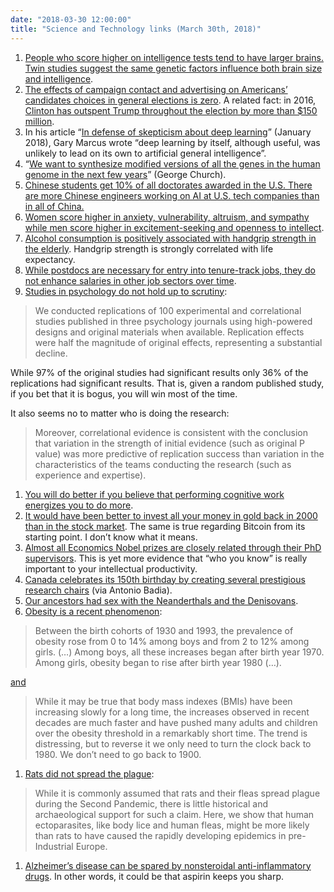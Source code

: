 ```yaml
---
date: "2018-03-30 12:00:00"
title: "Science and Technology links (March 30th, 2018)"
---
```




1. [People who score higher on intelligence tests tend to have larger brains. Twin studies suggest the same genetic factors influence both brain size and intelligence](https://www.biorxiv.org/content/early/2018/03/23/287490).
1. [The effects of campaign contact and advertising on Americans&rsquo; candidates choices in general elections is zero](https://papers.ssrn.com/sol3/papers.cfm?abstract_id=3042867). A related fact: in 2016, [Clinton has outspent Trump throughout the election by more than $150 million](https://www.bustle.com/articles/158880-donald-trumps-campaign-finance-spending-is-shocking-compared-to-how-much-money-hillary-clinton-has-spent).
1. In his article &ldquo;[In defense of skepticism about deep learning](https://medium.com/@GaryMarcus/in-defense-of-skepticism-about-deep-learning-6e8bfd5ae0f1)&rdquo; (January 2018), Gary Marcus wrote &ldquo;deep learning by itself, although useful, was unlikely to lead on its own to artificial general intelligence&rdquo;.
1. &ldquo;[We want to synthesize modified versions of all the genes in the human genome in the next few years](https://www.wired.com/story/live-forever-synthetic-human-genome/)&rdquo; (George Church).
1. [Chinese students get 10% of all doctorates awarded in the U.S. There are more Chinese engineers working on AI at U.S. tech companies than in all of China.](https://www.bloomberg.com/view/articles/2018-03-23/reducing-visas-for-chinese-students-is-un-american)
1. [Women score higher in anxiety, vulnerability, altruism, and sympathy while men score higher in excitement-seeking and openness to intellect](https://www.sciencedirect.com/science/article/pii/S0191886918301521).
1. [Alcohol consumption is positively associated with handgrip strength in the elderly](https://www.sciencedirect.com/science/article/pii/S1873959818300899). Handgrip strength is strongly correlated with life expectancy.
1. [While postdocs are necessary for entry into tenure-track jobs, they do not enhance salaries in other job sectors over time](https://www.nature.com/articles/nbt.3766).
1. [Studies in psychology do not hold up to scrutiny](http://science.sciencemag.org/content/349/6251/aac4716):<br/>

> We conducted replications of 100 experimental and correlational studies published in three psychology journals using high­-powered designs and original materials when available. Replication effects were half the magnitude of original effects, representing a substantial decline. 


While 97% of the original studies had significant results only 36% of the replications had significant results. That is, given a random published study, if you bet that it is bogus, you will win most of the time.

It also seems no to matter who is doing the research:

> Moreover, correlational evidence is consistent with the conclusion that variation in the strength of initial evidence (such as original P value) was more predictive of replication success than variation in the characteristics of the teams conducting the research (such as experience and expertise). 

1. [You will do better if you believe that performing cognitive work energizes you to do more](https://onlinelibrary.wiley.com/doi/full/10.1111/spc3.12381).
1. [It would have been better to invest all your money in gold back in 2000 than in the stock market](https://twitter.com/goldsilver_com/status/979478404985753600). The same is true regarding Bitcoin from its starting point. I don&rsquo;t know what it means.
1. [Almost all Economics Nobel prizes are closely related through their PhD supervisors](https://ideas.repec.org/p/sus/susewp/0518.html). This is yet more evidence that &ldquo;who you know&rdquo; is really important to your intellectual productivity.
1. [Canada celebrates its 150th birthday by creating several prestigious research chairs](http://www.insidehighered.com/news/2018/03/30/canada-announces-24-scholars-recruited-worldwide-many-top-american-universities) (via Antonio Badia). 
1. [Our ancestors had sex with the Neanderthals and the Denisovans](http://www.cell.com/cell/fulltext/S0092-8674(18)30175-2).
1. [Obesity is a recent phenomenon](https://onlinelibrary.wiley.com/doi/abs/10.1002/oby.20395):<br/>

> Between the birth cohorts of 1930 and 1993, the prevalence of obesity rose from 0 to 14% among boys and from 2 to 12% among girls. (&hellip;) Among boys, all these increases began after birth year 1970. Among girls, obesity began to rise after birth year 1980 (&hellip;).


[and](http://freakonomics.com/2013/07/23/the-history-of-obesity-revisited/)

> While it may be true that body mass indexes (BMIs) have been increasing slowly for a long time, the increases observed in recent decades are much faster and have pushed many adults and children over the obesity threshold in a remarkably short time. The trend is distressing, but to reverse it we only need to turn the clock back to 1980. We don&rsquo;t need to go back to 1900.

1. [Rats did not spread the plague](http://www.pnas.org/content/early/2018/01/09/1715640115):<br/>

> While it is commonly assumed that rats and their fleas spread plague during the Second Pandemic, there is little historical and archaeological support for such a claim. Here, we show that human ectoparasites, like body lice and human fleas, might be more likely than rats to have caused the rapidly developing epidemics in pre-Industrial Europe.

1. [Alzheimer&rsquo;s disease can be spared by nonsteroidal anti-inflammatory drugs](https://content.iospress.com/articles/journal-of-alzheimers-disease/jad170706). In other words, it could be that aspirin keeps you sharp.


